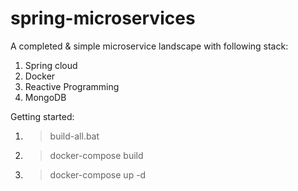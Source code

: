 # spring-microservices

A completed & simple microservice landscape with following stack:
1. Spring cloud
2. Docker
3. Reactive Programming
4. MongoDB

Getting started:

1. > build-all.bat
2. > docker-compose build
3. > docker-compose up -d